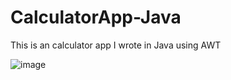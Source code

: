 # CalculatorApp-Java
This is an calculator app I wrote in Java using AWT

![image](https://user-images.githubusercontent.com/63823444/175287231-f05d5a5b-7d01-47c6-a156-4f603348c55c.png)


